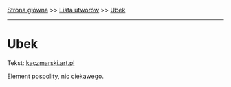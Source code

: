 [Strona główna](../index.md) >> [Lista utworów](../list.md) >> [Ubek](611.md)

---

# Ubek

Tekst: [kaczmarski.art.pl](https://www.kaczmarski.art.pl/tworczosc/wiersze/ubek/)

Element pospolity, nic ciekawego.